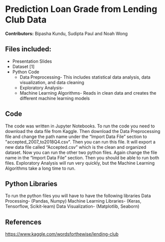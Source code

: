 # Prediction Loan Grade from Lending Club Data 


**Contributors:** Bipasha Kundu, Sudipta Paul and Noah Wong

## Files included:
* Presentation Slides
* Dataset [1] 
* Python Code
  * Data Preprocessing- This includes statistical data analysis, data visualization, and data cleaning 
  * Exploratory Analysis- 
  * Machine Learning Algorithms- Reads in clean data and creates the different machine learning models

## Code
The code was written in Jupyter Notebooks. To run the code you need to download the data file from Kaggle. Then download the Data Preprocessing file and change the path name under the “Import Data File” section to "accepted_2007_to2018Q4.csv". Then you can run this file. It will export a new data file called “Accepted.csv” which is the clean and organized dataset. Now you can run the other two python files. Again change the file name in the “Import Data File” section. Then you should be able to run both files. Exploratory Analysis will run very quickly, but the Machine Learning Algorithms take a long time to run.

## Python Libraries
To run the python files you will have to have the following libraries 
Data Processing- (Pandas, Numpy)
Machine Learning Libraries- (Keras, Tensorflow, Scikit-learn)
Data Visualization- (Matplotlib, Seaborn)

## References
https://www.kaggle.com/wordsforthewise/lending-club
